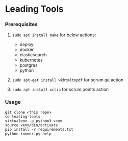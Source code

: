 # Leading Tools

### Prerequisites

1. `sudo apt install make` for below actions:

    - deploy
    - docker
    - elasticsearch
    - kubernetes
    - postgres
    - python

2. `sudo apt-get install wkhtmltopdf` for scrum qa action
3. `sudo apt install xclip` for scrum points action

### Usage

```
git clone <this repo>
cd leading-tools
virtualenv -p python3 venv
source venv/bin/activate
pip install -r requirements.txt
python runner.py help
```
